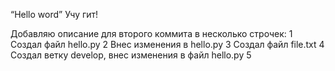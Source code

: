“Hello word”
Учу гит!

Добавляю описание для второго коммита в несколько строчек:
1 Создал файл hello.py
2 Внес изменения в hello.py
3 Создал файл file.txt
4 Создал ветку develop, внес изменения в файл hello.py
5

